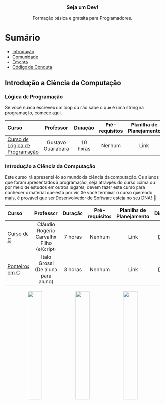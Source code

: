 <h3 align="center">Seja um Dev!</h3>
<p align="center">
  Formação básica e gratuita para Programadores.
</p>

# Sumário

- [Introdução](#introducao)
- [Comunidade](#comunidade)
- [Ementa](#ementa)
- [Código de Conduta](#code-of-conduct)

## Introdução a Ciência da Computação

### Lógica de Programação

Se você nunca escreveu um loop ou não sabe o que é uma string na programação, comece aqui.

Curso | Professor | Duração | Pré-requisitos | Planilha de Planejamento | Discussão
:-- | :--: | :--: | :--: | :--: | :--:
[Curso de Lógica de Programação](https://www.youtube.com/watch?v=8mei6uVttho&list=PLHz_AreHm4dmSj0MHol_aoNYCSGFqvfXV&ab_channel=CursoemV%C3%ADdeo) | Gustavo Guanabara | 10 horas | Nenhum | Link | [Discord](https://google.com)

### Introdução a Ciência da Computação

Este curso irá apresentá-lo ao mundo da ciência da computação. Os alunos que foram apresentados à programação, seja atravpés do curso acima ou por meio de estudos em outros lugares, devem fazer este curso para conhecer o material que está por vir. Se você terminar o curso querendo mais, é provável que ser Desenvolvedor de Software esteja no seu DNA! :rocket:

Curso | Professor | Duração | Pré-requisitos | Planilha de Planejamento | Discussão
:---- | :-------: | :-----: | :------------: | :----------------------: | :--------:
[Curso de C](https://www.youtube.com/watch?v=FH7YrE0RjWE&list=PLesCEcYj003SwVdufCQM5FIbrOd0GG1M4&ab_channel=eXcript) | Cláudio Rogério Carvalho Filho (eXcript) | 7 horas | Nenhum | Link | [Discord](https://google.com)
[Ponteiros em C](https://www.youtube.com/watch?v=r7f-aR7vgg0&list=PLa75BYTPDNKbhUVggmU3JUEBPibvh0C2t&index=1&ab_channel=Dealunoparaaluno) | Italo Grossi (De aluno para aluno) | 3 horas | Nenhum | Link | [Discord](https://google.com)


<p align="center">
  <a target="_blank" href="https://www.youtube.com/watch?v=O76ZfAIEukE&list=PLdsnXVqbHDUc7htGFobbZoNen3r_wm3ki&index=1&ab_channel=FabioAkita"><img src="https://img.youtube.com/vi/O76ZfAIEukE/0.jpg" width="30%" /></a>
  <a target="_blank" href="https://www.youtube.com/watch?v=Qb5b8ZE9tIY&list=PLdsnXVqbHDUc7htGFobbZoNen3r_wm3ki&index=2&ab_channel=FabioAkita"><img src="https://img.youtube.com/vi/Qb5b8ZE9tIY/0.jpg" width="30%" /></a>
  <a target="_blank" href="https://www.youtube.com/watch?v=sx4hAHhO9CY&list=PLdsnXVqbHDUc7htGFobbZoNen3r_wm3ki&index=3&ab_channel=FabioAkita"><img src="https://img.youtube.com/vi/sx4hAHhO9CY/0.jpg" width="30%" /></a>
</p>
